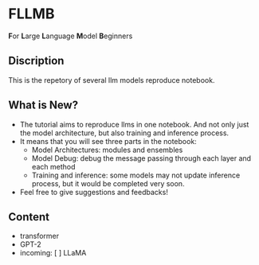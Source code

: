 # FLLMB
**F**or **L**arge **L**anguage **M**odel **B**eginners

## Discription
This is the repetory of several llm models reproduce notebook.

## What is New?
- The tutorial aims to reproduce llms in one notebook. And not only just the model architecture, but also training and inference process.
- It means that you will see three parts in the notebook: 
    - Model Architectures: modules and ensembles
    - Model Debug: debug the message passing through each layer and each method
    - Training and inference: some models may not update inference process, but it would be completed very soon. 
- Feel free to give suggestions and feedbacks!

## Content
- transformer
- GPT-2
- incoming: [ ] LLaMA